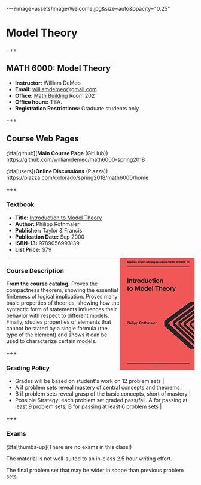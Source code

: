 ---?image=assets/image/Welcome.jpg&size=auto&opacity="0.25"

# Model Theory

+++

## MATH 6000: Model Theory

- **Instructor:**  William DeMeo    
- **Email:** [williamdemeo@gmail.com](mailto:williamdemeo@gmail.com)   
- **Office:** [Math Building](https://www.google.com/maps/place/Mathematics+Building,+Boulder,+CO+80305/@40.0077558,-105.2651941,18z/data=!3m1!4b1!4m5!3m4!1s0x876bedcb63fc434b:0x103526dd5cc47ed7!8m2!3d40.0077558!4d-105.2645434) Room 202   
- **Office hours:** TBA.
- **Registration Restrictions:**  Graduate students only    

+++

## Course Web Pages

@fa[github](**Main Course Page** (GitHub))   
https://github.com/williamdemeo/math6000-spring2018

@fa[users](**Online Discussions** (Piazza))   https://piazza.com/colorado/spring2018/math6000/home

+++

### Textbook

- **Title:** [Introduction to Model Theory](https://www.barnesandnoble.com/noresults/introduction-to-model-theory-philipp-rothmaler/)    
- **Author:** Philipp Rothmaler
- **Publisher:** Taylor & Francis 
- **Publication Date:** Sep 2000   
- **ISBN-13:** 9789056993139  
- **List Price:** $79
<img style="float: right" width="200" src="assets/image/Rothmaler.jpg">

---

### Course Description

**From the course catalog.** Proves the compactness theorem, showing the essential
finiteness of logical implication. Proves many basic properties of theories,
showing how the syntactic form of statements influences their behavior with
respect to different models. Finally, studies properties of elements that cannot
be stated by a single formula (the type of the element) and shows it can be used
to characterize certain models.

+++

### Grading Policy

- Grades will be based on student's work on 12 problem sets |
- A if problem sets reveal mastery of central concepts and theorems |
- B if problem sets reveal grasp of the basic concepts, short of mastery |
- Possible Strategy: each problem set graded pass/fail. A for passing at least 9 problem sets; B for passing at least 6 problem sets |

+++

### Exams

@fa[thumbs-up](There are no exams in this class!)

The material is not well-suited to an in-class 2.5 hour writing effort.

The final problem set that may be wider in scope than previous problem sets.
